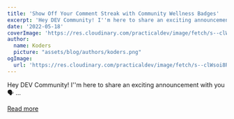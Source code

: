 ```yaml
---
title: 'Show Off Your Comment Streak with Community Wellness Badges'
excerpt: 'Hey DEV Community! I''m here to share an exciting announcement with you 🗣️          ...'
date: '2022-05-18'
coverImage: 'https://res.cloudinary.com/practicaldev/image/fetch/s--clWsoi8R--/c_imagga_scale,f_auto,fl_progressive,h_420,q_auto,w_1000/https://dev-to-uploads.s3.amazonaws.com/uploads/articles/w75oqliannbz1dh8fnja.png'
author:
  name: Koders
  picture: "assets/blog/authors/koders.png"
ogImage:
  url: 'https://res.cloudinary.com/practicaldev/image/fetch/s--clWsoi8R--/c_imagga_scale,f_auto,fl_progressive,h_420,q_auto,w_1000/https://dev-to-uploads.s3.amazonaws.com/uploads/articles/w75oqliannbz1dh8fnja.png'
---
```


Hey DEV Community! I''m here to share an exciting announcement with you 🗣️          ...

[Read more](https://dev.to/devteam/show-off-your-comment-streak-with-community-wellness-badges-k7f)

